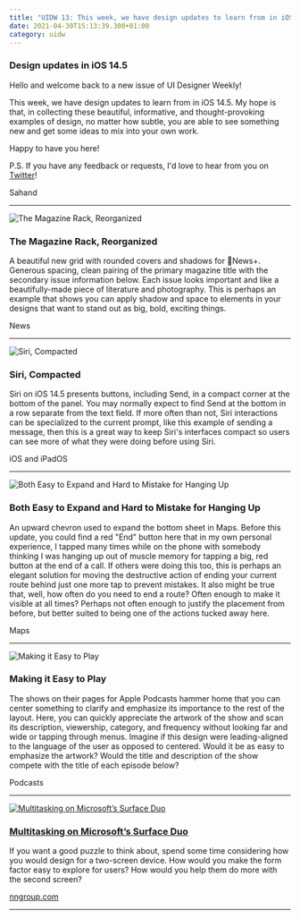 ```yaml
---
title: "UIDW 13: This week, we have design updates to learn from in iOS 14.5."
date: 2021-04-30T15:13:39.300+01:00
category: uidw
---
```


### Design updates in iOS 14.5

Hello and welcome back to a new issue of UI Designer Weekly!

This week, we have design updates to learn from in iOS 14.5\. My hope is that, in collecting these beautiful, informative, and thought-provoking examples of design, no matter how subtle, you are able to see something new and get some ideas to mix into your own work.

Happy to have you here!

P.S. If you have any feedback or requests, I'd love to hear from you on [Twitter](https://cur.at/ZDAfEdy?m=web)!

 Sahand 

---

![](https://assets.sahandnayebaziz.org/the-magazine-rack-reorganized.jpeg "The Magazine Rack, Reorganized") 

### The Magazine Rack, Reorganized

A beautiful new grid with rounded covers and shadows for News+. Generous spacing, clean pairing of the primary magazine title with the secondary issue information below. Each issue looks important and like a beautifully-made piece of literature and photography. This is perhaps an example that shows you can apply shadow and space to elements in your designs that want to stand out as big, bold, exciting things.

 News 

---

![](https://assets.sahandnayebaziz.org/siri-compacted.jpeg "Siri, Compacted") 

### Siri, Compacted

Siri on iOS 14.5 presents buttons, including Send, in a compact corner at the bottom of the panel. You may normally expect to find Send at the bottom in a row separate from the text field. If more often than not, Siri interactions can be specialized to the current prompt, like this example of sending a message, then this is a great way to keep Siri's interfaces compact so users can see more of what they were doing before using Siri.

 iOS and iPadOS 

---

![](https://assets.sahandnayebaziz.org/both-easy-to-expand-and-hard-to-mistake-for-hanging-up.jpeg "Both Easy to Expand and Hard to Mistake for Hanging Up") 

### Both Easy to Expand and Hard to Mistake for Hanging Up

An upward chevron used to expand the bottom sheet in Maps. Before this update, you could find a red "End" button here that in my own personal experience, I tapped many times while on the phone with somebody thinking I was hanging up out of muscle memory for tapping a big, red button at the end of a call. If others were doing this too, this is perhaps an elegant solution for moving the destructive action of ending your current route behind just one more tap to prevent mistakes. It also might be true that, well, how often do you need to end a route? Often enough to make it visible at all times? Perhaps not often enough to justify the placement from before, but better suited to being one of the actions tucked away here.

 Maps 

---

![](https://assets.sahandnayebaziz.org/making-it-easy-to-play.jpeg "Making it Easy to Play") 

### Making it Easy to Play

The shows on their pages for Apple Podcasts hammer home that you can center something to clarify and emphasize its importance to the rest of the layout. Here, you can quickly appreciate the artwork of the show and scan its description, viewership, category, and frequency without looking far and wide or tapping through menus. Imagine if this design were leading-aligned to the language of the user as opposed to centered. Would it be as easy to emphasize the artwork? Would the title and description of the show compete with the title of each episode below?

 Podcasts 

---

[![](https://assets.sahandnayebaziz.org/multitasking-on-microsoft's-surface-duo.jpeg "Multitasking on Microsoft’s Surface Duo")](https://cur.at/JuEwpB9?m=web) 

### [Multitasking on Microsoft’s Surface Duo](https://cur.at/JuEwpB9?m=web)

If you want a good puzzle to think about, spend some time considering how you would design for a two-screen device. How would you make the form factor easy to explore for users? How would you help them do more with the second screen?

[nngroup.com](https://cur.at/JuEwpB9?m=web) 

---